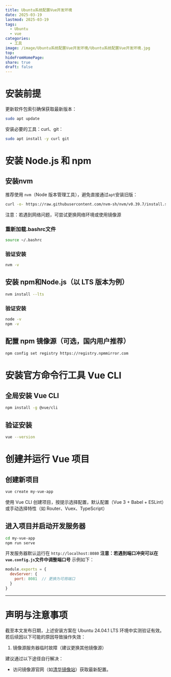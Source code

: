 ```yaml
---
title: Ubuntu系统配置Vue开发环境
date: 2025-03-19
lastmod: 2025-03-19
tags:
  - Ubuntu
  - vue
categories:
  - 工具
image: /image/Ubuntu系统配置Vue开发环境/Ubuntu系统配置Vue开发环境.jpg
top: 
hideFromHomePage: 
share: true
draft: false
---
```


# 安装前提

更新软件包索引确保获取最新版本：
```bash
sudo apt update
```
安装必要的工具：curl、git：
```bash
sudo apt install -y curl git
```

# 安装 Node.js 和 npm

## 安装nvm
推荐使用 `nvm`（Node 版本管理工具），避免直接通过`apt`安装旧版：
```bash
curl -o- https://raw.githubusercontent.com/nvm-sh/nvm/v0.39.7/install.sh | bash
```
注意：若遇到网络问题，可尝试更换网络环境或使用镜像源
### 重新加载.bashrc文件
```bash
source ~/.bashrc
```
### 验证安装
```bash
nvm -v
```
## 安装 npm和Node.js（以 LTS 版本为例）
```bash
nvm install --lts
```

### 验证安装
```bash
node -v
npm -v
```

## 配置 npm 镜像源（可选，国内用户推荐）
```bash
npm config set registry https://registry.npmmirror.com
```
# 安装官方命令行工具 Vue CLI
## 全局安装 Vue CLI

```bash
npm install -g @vue/cli
```
## 验证安装
```bash
vue --version
```
# 创建并运行 Vue 项目
## 创建新项目
```bash
vue create my-vue-app
```
使用 Vue CLI 创建项目，按提示选择配置，默认配置（Vue 3 + Babel + ESLint）或手动选择特性（如 Router、Vuex、TypeScript）
## 进入项目并启动开发服务器
```bash
cd my-vue-app
npm run serve
```
开发服务器默认运行在 `http://localhost:8080`
**注意：若遇到端口冲突可以在`vue.config.js`文件中调整端口号**
示例如下：
```JavaScript
module.exports = {
  devServer: {
    port: 8081  // 更换为可用端口
  }
}
```

---
# 声明与注意事项
截至本文发布日期，上述安装方案在 Ubuntu 24.04.1 LTS 环境中实测验证有效。若后续因以下可能的原因导致操作失效：

1. 镜像源服务器临时故障（建议更换其他镜像源）

建议通过以下途径自行解决：  
- 访问镜像源官网（如[清华镜像站](https://mirrors.tuna.tsinghua.edu.cn/help/ubuntu/)）获取最新配置。